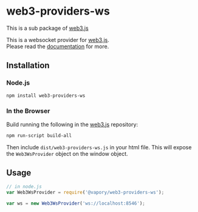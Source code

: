 # web3-providers-ws

This is a sub package of [web3.js][repo]

This is a websocket provider for [web3.js][repo].   
Please read the [documentation][docs] for more.

## Installation

### Node.js

```bash
npm install web3-providers-ws
```

### In the Browser

Build running the following in the [web3.js][repo] repository:

```bash
npm run-script build-all
```

Then include `dist/web3-providers-ws.js` in your html file.
This will expose the `Web3WsProvider` object on the window object.


## Usage

```js
// in node.js
var Web3WsProvider = require('@vapory/web3-providers-ws');

var ws = new Web3WsProvider('ws://localhost:8546');
```


[docs]: http://web3js.readthedocs.io/en/1.0/
[repo]: https://github.com/vaporyco/web3.js


